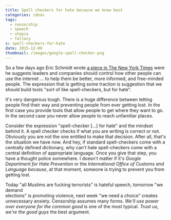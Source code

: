 ```yaml
---
title: Spell checkers for hate because we know best
categories: ideas
tags:
  - censorship
  - speech
  - utopia
  - fallacy
s: spell-checkers-for-hate
date: 2015-12-09
thumbnail: /images/google-spell-checker.png
---
```


So a few days ago Eric Schmidt wrote [a piece in The New York Times][1] were he suggests 
leaders  and companies should control how other people can use the internet ... to help 
them be better, more informed, and free-minded people. The expression that is getting some 
traction is suggestion that we should build tools "sort of like spell-checkers, but for 
hate".

It's very dangerous tough. There is a huge difference between letting people find their 
way and preventing people from ever getting lost. In the first case you provide tools that
allow people to get where they want to go. In the second case you never allow people to 
reach unfamiliar places.

Consider the expression "spell-checker [...] for hate" and the mindset behind it. A spell 
checker checks if what you are writing is correct or not. Obviously you are not the one 
entitled to make that decision. After all, that's the situation we have now. And hey, if 
standard spell-checkers come with a centrally defined dictionary, why can't hate 
spell-checkers come with a central definition of appropriate language. Once you give that 
step, you have a thought police somewhere. I doesn't matter if it's *Google Department for 
Hate Prevention* or the *International Office of Customs and Language because*, at that 
moment, someone is trying to prevent you from getting lost.

Today "all Muslims are fucking terrorists" is hateful speech, tomorrow "we demand  
elections" is promoting violence, next week "we need a choice" creates unnecessary 
anxiety. Censorship assumes many forms. *We'll use power over everyone for the common good* 
is one of the most typical. *Trust us, we're the good guys* the best argument.

[1]: http://nyti.ms/1IA1TNn